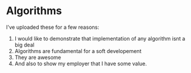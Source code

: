# Algorithms
I've uploaded these for a few reasons:

1) I would like to demonstrate that implementation of any algorithm isnt a big deal
2) Algorithms are fundamental for a soft developement
3) They are awesome
4) And also to show my employer that I have some value.
